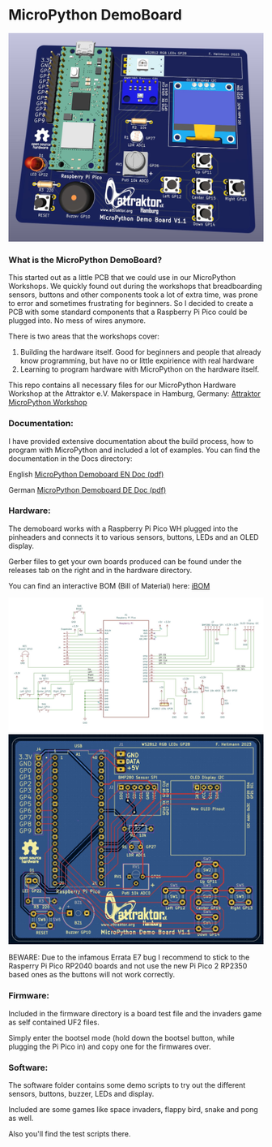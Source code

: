 # MicroPython DemoBoard

<img width="640px" src="./Hardware/MicroPython_DemoBoard_V1.1_3D.jpg" alt="DemoBoard 3D" />

### What is the MicroPython DemoBoard?
This started out as a little PCB that we could use in our MicroPython Workshops. We quickly found out during the workshops that 
breadboarding sensors, buttons and other components took a lot of extra time, was prone to error and sometimes frustrating for beginners.
So I decided to create a PCB with some standard components that a Raspberry Pi Pico could be plugged into. No mess of wires anymore.

There is two areas that the workshops cover:

1. Building the hardware itself. Good for beginners and people that already know programming, but have no or little expirience with real hardware
2. Learning to program hardware with MicroPython on the hardware itself. 

This repo contains all necessary files for our MicroPython Hardware Workshop at the Attraktor e.V. Makerspace in Hamburg, Germany: 
<a href="https://wiki.attraktor.org/Micropython_Kurs_2023"> Attraktor MicroPython Workshop </a>

### Documentation:
I have provided extensive documentation about the build process, how to program with MicroPython and included a lot of examples.
You can find the documentation in the Docs directory:

English <a href="./Docs/MicroPython_Demoboard_V1.1_EN.pdf"> MicroPython Demoboard EN Doc (pdf) </a>

German  <a href="./Docs/MicroPython_Demoboard_V1.1_DE.pdf"> MicroPython Demoboard DE Doc (pdf) </a>

### Hardware:
The demoboard works with a Raspberry Pi Pico WH plugged into the pinheaders and connects it to various sensors, buttons, LEDs and an OLED display.

Gerber files to get your own boards produced can be found under the releases tab on the right and in the hardware directory.

You can find an interactive BOM (Bill of Material) here: <a href="https://raw.githack.com/sandman72/micropython_demoboard/main/Hardware/KiCAD_DemoBoard_V1.1/MicroPython_DemoBoard_V1.1_iBOM.html" traget="_blank"> iBOM </a>

<img width="640px" src="./Hardware/MicroPython_DemoBoard_V1.1_Schematic.jpg" alt="DemoBoard Schematic" />
<img width="640px" src="./Hardware/MicroPython_DemoBoard_V1.1.jpg" alt="DemoBoard PCB" />

BEWARE: Due to the infamous Errata E7 bug I recommend to stick to the Rasperry Pi Pico RP2040 boards and not use the new Pi Pico 2 RP2350 based ones as the buttons will not work correctly.

### Firmware:
Included in the firmware directory is a board test file and the invaders game as self contained UF2 files.

Simply enter the bootsel mode (hold down the bootsel button, while plugging the Pi Pico in) and copy one for the firmwares over.

### Software:
The software folder contains some demo scripts to try out the different sensors, buttons, buzzer, LEDs and display.

Included are some games like space invaders, flappy bird, snake and pong as well.

Also you'll find the test scripts there.
